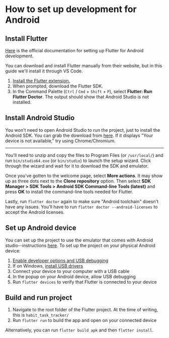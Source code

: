 # How to set up development for Android

## Install Flutter

[Here](https://docs.flutter.dev/platform-integration/android/setup) is the official documentation for setting up Flutter for Android development.

You can download and install Flutter manually from their website, but in this guide we'll install it through VS Code.

1. [Install the Flutter extension.](vscode:extension/Dart-Code.flutter)
2. When prompted, download the Flutter SDK.
3. In the Command Palette (`Ctrl` / `Cmd` + `Shift` + `P`), select **Flutter: Run Flutter Doctor**. The output should show that Android Studio is not installed.

## Install Android Studio

You won't need to open Android Studio to run the project, just to install the Android SDK. You can grab the download from [here](https://developer.android.com/studio). If it displays "Your device is not available," try using Chrome/Chromium.

---

You'll need to unzip and copy the files to Program Files (or `/usr/local/`) and run `bin/studio64.exe` (or `bin/studio`) to launch the setup wizard. Click through the wizard and wait for it to download the SDK and emulator.

Once you've gotten to the welcome page, select **More actions**. It may show up as three dots next to the **Clone repository** option. Then select **SDK Manager > SDK Tools > Android SDK Command-line Tools (latest)** and press **OK** to install the command-line tools needed for Flutter.

Lastly, run `flutter doctor` again to make sure "Android toolchain" doesn't have any issues. You'll have to run `flutter doctor --android-licenses` to accept the Android licenses.

## Set up Android device

You can set up the project to use the emulator that comes with Android studio--instructions [here](https://docs.flutter.dev/platform-integration/android/setup). To set up the project on your physical Android device:

1. [Enable developer options and USB debugging](https://developer.android.com/studio/debug/dev-options)
2. If on Windows, [install USB drivers](https://developer.android.com/studio/run/oem-usb)
3. Connect your device to your computer with a USB cable
4. In the popup on your Android device, allow USB debugging
5. Run `flutter devices` to verify that Flutter is connected to your device

## Build and run project

1. Navigate to the root folder of the Flutter project. At the time of writing, this is `habit_task_tracker/`
2. Run `flutter run` to build the app and open on your connected device

Alternatively, you can run `flutter build apk` and then `flutter install`.
